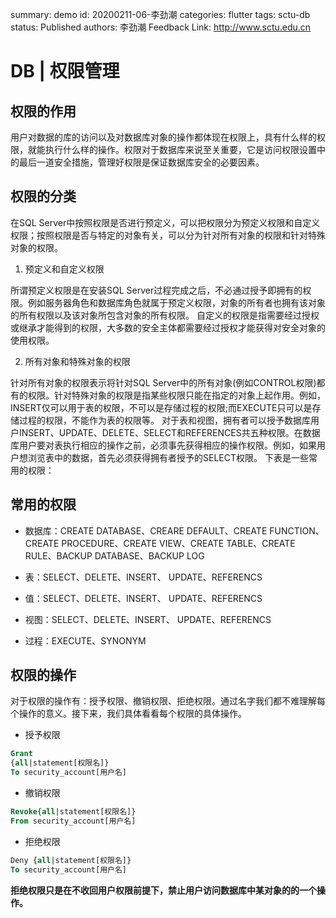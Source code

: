 summary: demo
id: 20200211-06-李劲潮
categories: flutter
tags: sctu-db
status: Published
authors: 李劲潮
Feedback Link: http://www.sctu.edu.cn

# DB | 权限管理

## 权限的作用

用户对数据的库的访问以及对数据库对象的操作都体现在权限上，具有什么样的权限，就能执行什么样的操作。权限对于数据库来说至关重要，它是访问权限设置中的最后一道安全措施，管理好权限是保证数据库安全的必要因素。

## 权限的分类 

在SQL Server中按照权限是否进行预定义，可以把权限分为预定义权限和自定义权限；按照权限是否与特定的对象有关，可以分为针对所有对象的权限和针对特殊对象的权限。

1)	预定义和自定义权限

所谓预定义权限是在安装SQL Server过程完成之后，不必通过授予即拥有的权限。例如服务器角色和数据库角色就属于预定义权限，对象的所有者也拥有该对象的所有权限以及该对象所包含对象的所有权限。
自定义的权限是指需要经过授权或继承才能得到的权限，大多数的安全主体都需要经过授权才能获得对安全对象的使用权限。

2)	所有对象和特殊对象的权限

针对所有对象的权限表示将针对SQL Server中的所有对象(例如CONTROL权限)都有的权限。针对特殊对象的权限是指某些权限只能在指定的对象上起作用。例如，INSERT仅可以用于表的权限，不可以是存储过程的权限;而EXECUTE只可以是存储过程的权限，不能作为表的权限等。
对于表和视图，拥有者可以授予数据库用户INSERT、UPDATE、DELETE、SELECT和REFERENCES共五种权限。在数据库用户要对表执行相应的操作之前，必须事先获得相应的操作权限。例如，如果用户想浏览表中的数据，首先必须获得拥有者授予的SELECT权限。
下表是一些常用的权限：

## 常用的权限

- 数据库：CREATE DATABASE、CREARE DEFAULT、CREATE FUNCTION、CREATE PROCEDURE、CREATE VIEW、CREATE TABLE、CREATE RULE、BACKUP DATABASE、BACKUP LOG

- 表：SELECT、DELETE、INSERT、 UPDATE、REFERENCS

- 值：SELECT、DELETE、INSERT、 UPDATE、REFERENCS

- 视图：SELECT、DELETE、INSERT、 UPDATE、REFERENCS

- 过程：EXECUTE、SYNONYM

## 权限的操作

对于权限的操作有：授予权限、撤销权限、拒绝权限。通过名字我们都不难理解每个操作的意义。接下来，我们具体看看每个权限的具体操作。

- 授予权限

``` SQL
Grant
{all|statement[权限名]}
To security_account[用户名]
```

- 撤销权限
  
``` SQL
Revoke{all|statement[权限名]}
From security_account[用户名]
```

- 拒绝权限

``` SQL
Deny {all|statement[权限名]}
To security_account[用户名]
```

__拒绝权限只是在不收回用户权限前提下，禁止用户访问数据库中某对象的的一个操作。__

